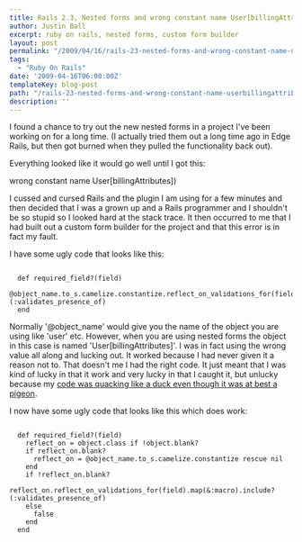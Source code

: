 ```yaml
---
title: Rails 2.3, Nested forms and wrong constant name User[billingAttributes])
author: Justin Ball
excerpt: ruby on rails, nested forms, custom form builder
layout: post
permalink: "/2009/04/16/rails-23-nested-forms-and-wrong-constant-name-userbillingattributes/"
tags:
  - "Ruby On Rails"
date: '2009-04-16T06:00:00Z'
templateKey: blog-post
path: "/rails-23-nested-forms-and-wrong-constant-name-userbillingattributes"
description: ''
---
```


I found a chance to try out the new nested forms in a project I've been working on for a long time.  (I actually tried them out a long time ago in Edge Rails, but then got burned when they pulled the functionality back out).

Everything looked like it would go well until I got this:

wrong constant name User[billingAttributes])

I cussed and cursed Rails and the plugin I am using for a few minutes and then decided that I was a grown up and a Rails programmer and I shouldn't be so stupid so I looked hard at the stack trace.  It then occurred to me that I had built out a custom form builder for the project and that this error is in fact my fault.

I have some ugly code that looks like this:
<pre><code class="ruby">
  def required_field?(field)
    @object_name.to_s.camelize.constantize.reflect_on_validations_for(field).map(&:macro).include?(:validates_presence_of)
  end
</pre></code>

Normally '@object_name' would give you the name of the object you are using like 'user' etc.  However, when you are using nested forms the object in this case is named 'User[billingAttributes]'.  I was in fact using the wrong value all along and lucking out.  It worked because I had never given it a reason not to.  That doesn't me I had the right code.  It just meant that I was kind of lucky in that it work and very lucky in that I caught it, but unlucky because my <a href="http://en.wikipedia.org/wiki/Duck_typing">code was quacking like a duck even though it was at best a pigeon</a>.

I now have some ugly code that looks like this which does work:
<pre><code class="ruby">
  def required_field?(field)
    reflect_on = object.class if !object.blank?
    if reflect_on.blank?
      reflect_on = @object_name.to_s.camelize.constantize rescue nil
    end
    if !reflect_on.blank?
      reflect_on.reflect_on_validations_for(field).map(&:macro).include?(:validates_presence_of)
    else
      false
    end
  end
</pre></code>
